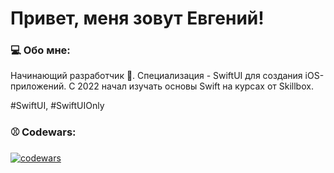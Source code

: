 <h1 align="left">Привет, меня зовут Евгений!</h1>
<h3 align="left">💻 Обо мне:</h3>

Начинающий разработчик 🍏. 
Специализация - SwiftUI для создания iOS-приложений.
C 2022 начал изучать основы Swift на курсах от Skillbox.

#SwiftUI, #SwiftUIOnly

<h3 align="left">⚾️ Codewars:</h3>


[![codewars](https://www.codewars.com/users/EKukarskiy/badges/large)](https://www.codewars.com/EKukarskiy/username)

